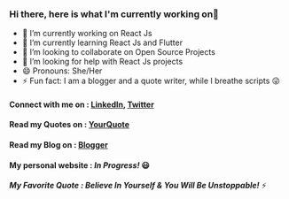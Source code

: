 ### Hi there, here is what I'm currently working on👋


<!--
**priyadarshu/priyadarshu** is a ✨ _special_ ✨ repository because its `README.md` (this file) appears on your GitHub profile.
-->

- 🔭 I’m currently working on React Js
- 🌱 I’m currently learning React Js and Flutter
- 👯 I’m looking to collaborate on Open Source Projects
- 🤔 I’m looking for help with React Js projects
- 😄 Pronouns: She/Her
- ⚡ Fun fact: I am a blogger and a quote writer, while I breathe scripts :stuck_out_tongue_winking_eye:

#### Connect with me on  :  [LinkedIn](https://www.linkedin.com/in/priyadarshini-chettiar-476332129/), [Twitter](https://twitter.com/priya_darshu_)
#### Read my Quotes on   :  [YourQuote](https://www.yourquote.in/priyadarshini-chettiar-r6iq/quotes)
#### Read my Blog on     :  [Blogger](https://thedriftedsoul.blogspot.com/)
#### My personal website :  _In Progress!_ :smiley:

**_My Favorite Quote : Believe In Yourself & You Will Be Unstoppable!_** ⚡
